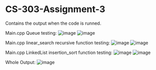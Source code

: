 # CS-303-Assignment-3

Contains the output when the code is runned.

Main.cpp Queue testing: 
![image](https://github.com/Viger-Romo/CS-303-Assignment-3/assets/123492756/00dff56d-9bef-4da2-a82b-e94505864f2b)
![image](https://github.com/Viger-Romo/CS-303-Assignment-3/assets/123492756/24e4bd90-792d-4070-9d6f-76319e578945)

Main.cpp linear_search recursive function testing:
![image](https://github.com/Viger-Romo/CS-303-Assignment-3/assets/123492756/5e617c25-9242-486f-88a0-0c678690bfda)
![image](https://github.com/Viger-Romo/CS-303-Assignment-3/assets/123492756/06e1d740-957e-4d98-bc6b-602869f0d83f)

Main.cpp LinkedList insertion_sort function testing:
![image](https://github.com/Viger-Romo/CS-303-Assignment-3/assets/123492756/5154b8ed-9820-462f-87a8-e3a0709f1e26)
![image](https://github.com/Viger-Romo/CS-303-Assignment-3/assets/123492756/3ebf88db-a9d0-492e-9ce8-d9e3d053f999)


Whole Output:
![image](https://github.com/Viger-Romo/CS-303-Assignment-3/assets/123492756/1d60cfa7-7025-4369-b6e2-bc59a140c204)

